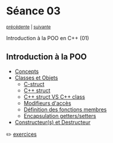 # Séance 03

<p><sup><a href="../s02">précédente</a> | <a href="../s04">suivante</a></sup></p>

Introduction à la POO en C++ (01)

## Introduction à la POO

- [Concepts](../cours/POO_concepts.md)
- [Classes et Objets](../cours/POO_classes_and_objects.md#classes-et-objets)
  - [C-struct](../cours/POO_classes_and_objects.md#c-struct)
  - [C++ struct](../cours/POO_classes_and_objects.md#c-struct-1)
  - [C++ struct VS C++ class](../cours/POO_classes_and_objects.md#c-struct-vs-c-class)
  - [Modifieurs d'accès](../cours/POO_classes_and_objects.md#définition-explicite-des-modifieurs-daccès-aux-données-et-fonctions-membres)
  - [Définition des fonctions membres](../cours/POO_classes_and_objects.md#définition-des-fonctions-membres-à-lexterieur-de-la-classe)
  - [Encapsulation getters/setters](../cours/POO_classes_and_objects.md#encapsulation-gettersetter)
- [Constructeur(s) et Destructeur](../cours/POO_object_construction_and_destruction.md#constructeurs-et-destructeur)

:pencil2: [exercices](../cours/exercices/POO_01.md)
